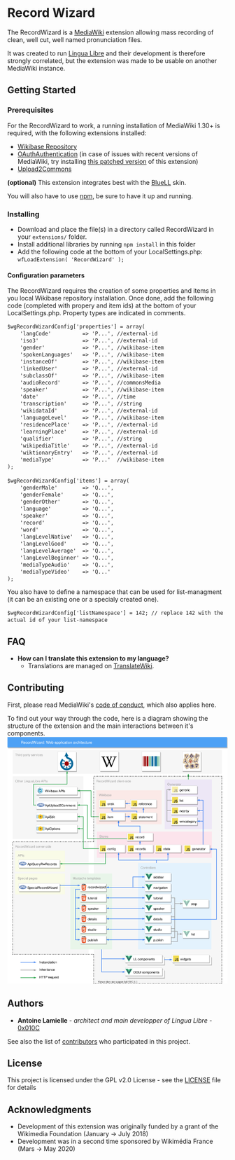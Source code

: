 # Record Wizard
The RecordWizard is a [MediaWiki](https://mediawiki.org) extension allowing mass recording of clean, well cut, well named pronunciation files.

It was created to run [Lingua Libre](https://lingualibre.org) and their development is therefore strongly correlated, but the extension was made to be usable on another MediaWiki instance.

## Getting Started
### Prerequisites
For the RecordWizard to work, a running installation of MediaWiki 1.30+ is required, with the following extensions installed:
- [Wikibase Repository](https://www.mediawiki.org/wiki/Extension:Wikibase_Repository)
- [OAuthAuthentication](https://www.mediawiki.org/wiki/Extension:OAuthAuthentication) (in case of issues with recent versions of MediaWiki, try installing [this patched version](https://gerrit.wikimedia.org/r/plugins/gitiles/mediawiki/extensions/OAuthAuthentication/+/refs/changes/30/251930/25) of this extension)
- [Upload2Commons](https://github.com/lingua-libre/Upload2Commons)

**(optional)** This extension integrates best with the [BlueLL](https://github.com/lingua-libre/BlueLL) skin.

You will also have to use [npm](https://docs.npmjs.com/downloading-and-installing-node-js-and-npm), be sure to have it up and running.

### Installing
- Download and place the file(s) in a directory called RecordWizard in your `extensions/` folder.
- Install additional libraries by running `npm install` in this folder
- Add the following code at the bottom of your LocalSettings.php:
`wfLoadExtension( 'RecordWizard' );`

#### Configuration parameters
The RecordWizard requires the creation of some properties and items in you local Wikibase repository installation. Once done, add the following code (completed with propery and item ids) at the bottom of your LocalSettings.php. Property types are indicated in comments.

```
$wgRecordWizardConfig['properties'] = array(
	'langCode'          => 'P...', //external-id
	'iso3'              => 'P...', //external-id
	'gender'            => 'P...', //wikibase-item
	'spokenLanguages'   => 'P...', //wikibase-item
	'instanceOf'        => 'P...', //wikibase-item
	'linkedUser'        => 'P...', //external-id
	'subclassOf'        => 'P...', //wikibase-item
	'audioRecord'       => 'P...', //commonsMedia
	'speaker'           => 'P...', //wikibase-item
	'date'              => 'P...', //time
	'transcription'     => 'P...', //string
	'wikidataId'        => 'P...', //external-id
	'languageLevel'     => 'P...', //wikibase-item
	'residencePlace'    => 'P...', //external-id
	'learningPlace'     => 'P...', //external-id
	'qualifier'         => 'P...', //string
	'wikipediaTitle'    => 'P...', //external-id
	'wiktionaryEntry'   => 'P...', //external-id
	'mediaType'         => 'P...'  //wikibase-item
);

$wgRecordWizardConfig['items'] = array(
	'genderMale'        => 'Q...',
	'genderFemale'      => 'Q...',
	'genderOther'       => 'Q...',
	'language'          => 'Q...',
	'speaker'           => 'Q...',
	'record'            => 'Q...',
	'word'              => 'Q...',
	'langLevelNative'   => 'Q...',
	'langLevelGood'     => 'Q...',
	'langLevelAverage'  => 'Q...',
	'langLevelBeginner' => 'Q...',
	'mediaTypeAudio'    => 'Q...',
	'mediaTypeVideo'    => 'Q...'
);
```

You also have to define a namespace that can be used for list-managment (it can be an existing one or a specialy created one).
```
$wgRecordWizardConfig['listNamespace'] = 142; // replace 142 with the actual id of your list-namespace
```

## FAQ
- **How can I translate this extension to my language?**
  - Translations are managed on [TranslateWiki](https://translatewiki.net/w/i.php?title=Special:Translate&group=mwgithub-recordwizard).

## Contributing
First, please read MediaWiki's [code of conduct](https://www.mediawiki.org/wiki/Code_of_Conduct), which also applies here.

To find out your way through the code, here is a diagram showing the structure of the extension and the main interactions between it's components.
<img src="doc/diagram.svg"/>

## Authors
- **Antoine Lamielle** - *architect and main developper of Lingua Libre* - [0x010C](https://github.com/0x010C)

See also the list of [contributors](https://github.com/lingua-libre/RecordWizard/contributors) who participated in this project.

## License

This project is licensed under the GPL v2.0 License - see the [LICENSE](LICENSE) file for details

## Acknowledgments
- Development of this extension was originally funded by a grant of the Wikimedia Foundation (January -> July 2018)
- Development was in a second time sponsored by Wikimédia France (Mars -> May 2020)
